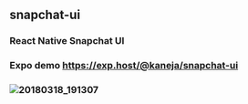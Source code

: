 ## snapchat-ui
### React Native Snapchat UI
### Expo demo https://exp.host/@kaneja/snapchat-ui
### ![20180318_191307](https://user-images.githubusercontent.com/10791045/37572776-6bc1ddae-2ae6-11e8-87ab-fdbf140b883c.GIF)
